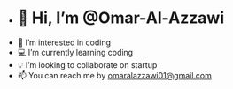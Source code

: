 - # 👋 Hi, I’m @Omar-Al-Azzawi
- 👀 I’m interested in coding
- 💻 I’m currently learning coding
- 💡 I’m looking to collaborate on startup
- 📫 You can reach me by omaralazzawi01@gmail.com 

<!---
Omar-Al-Azzawi/Omar-Al-Azzawi is a ✨ special ✨ repository because its `README.md` (this file) appears on your GitHub profile.
You can click the Preview link to take a look at your changes.
--->
